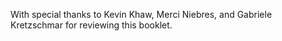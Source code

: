 With special thanks to Kevin Khaw, Merci Niebres, and Gabriele Kretzschmar for reviewing this booklet.